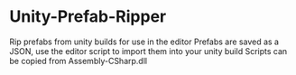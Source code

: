 # Unity-Prefab-Ripper
Rip prefabs from unity builds for use in the editor
Prefabs are saved as a JSON, use the editor script to import them into your unity build
Scripts can be copied from Assembly-CSharp.dll
